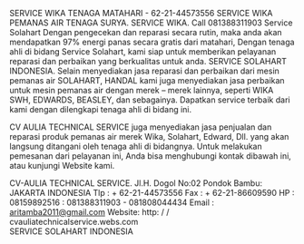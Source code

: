 SERVICE WIKA TENAGA MATAHARI - 62-21-44573556 
SERVICE WIKA PEMANAS AIR TENAGA SURYA.
SERVICE WIKA. Call 081388311903
Service Solahart Dengan pengecekan dan reparasi secara rutin, maka anda akan mendapatkan 97% energi panas secara gratis dari matahari, Dengan tenaga ahli di bidang Service Solahart, kami siap untuk memberikan pelayanan reparasi dan perbaikan yang berkualitas untuk anda.
 SERVICE SOLAHART INDONESIA.
Selain menyediakan jasa reparasi dan perbaikan dari mesin pemanas air SOLAHART, HANDAL kami juga menyediakan jasa perbaikan untuk mesin pemanas air dengan merek – merek lainnya, seperti WIKA SWH, EDWARDS, BEASLEY, dan sebagainya. Dapatkan service  terbaik dari kami dengan dilengkapi tenaga ahli di bidang ini. 

CV  AULIA TECHNICAL SERVICE juga menyediakan jasa penjualan dan reparasi produk pemanas air merek Wika, Solahart, Edward, Dll. yang akan langsung ditangani oleh tenaga ahli di bidangnya. Untuk melakukan pemesanan dari pelayanan ini, Anda bisa menghubungi kontak dibawah ini, atau kunjungi Website kami. 


CV-AULIA TECHNICAL SERVICE.
Jl.H. Dogol No:02 Pondok Bambu: JAKARTA INDONESIA
Tlp : + 62-21-44573556
Fax : + 62-21-86609590
HP : 08159892516 : 081388311903 - 081808044434
 Email : aritamba2011@gmail.com
Website: http: / / cvauliatechnicalservice.webs.com                      
SERVICE SOLAHART INDONESIA
